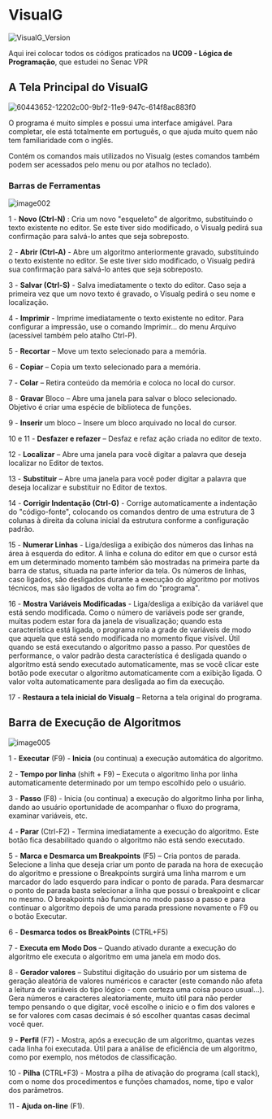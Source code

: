 # VisualG
![VisualG_Version](https://img.shields.io/badge/VisualG-3.0-orange.svg)

Aqui irei colocar todos os códigos praticados na **UC09 - Lógica de Programação**, que estudei no Senac VPR 

## A Tela Principal do VisualG
![60443652-12202c00-9bf2-11e9-947c-614f8ac883f0](https://user-images.githubusercontent.com/52283944/60517445-16158200-9cb6-11e9-9afe-11c1a4e8c06c.png)

O programa é muito simples e possui uma interface amigável. Para completar, ele está totalmente em português, o que ajuda muito quem não tem familiaridade com o inglês.

Contém os comandos mais utilizados no Visualg (estes comandos também podem ser acessados pelo menu ou por atalhos no teclado).

### Barras de Ferramentas
![image002](https://user-images.githubusercontent.com/52283944/60590976-bbdaf680-9d73-11e9-9fe2-27bc66051409.gif)

1 - **Novo (Ctrl-N)** : Cria um novo "esqueleto" de algoritmo, substituindo o texto existente no editor. Se este tiver sido modificado, o Visualg pedirá sua confirmação para salvá-lo antes que seja sobreposto.

2 - **Abrir (Ctrl-A)** - Abre um algoritmo anteriormente gravado, substituindo o texto existente no editor. Se este tiver sido modificado, o Visualg pedirá sua confirmação para salvá-lo antes que seja sobreposto.

3 - **Salvar (Ctrl-S)** - Salva imediatamente o texto do editor. Caso seja a primeira vez que um novo texto é gravado, o Visualg pedirá o seu nome e localização.

4 - **Imprimir** - Imprime imediatamente o texto existente no editor. Para configurar a impressão, use o comando Imprimir... do menu Arquivo (acessível também pelo atalho Ctrl-P).

5 - **Recortar** – Move um texto selecionado para a memória.

6 - **Copiar** – Copia um texto selecionado para a memória.

7 - **Colar** – Retira conteúdo da memória e coloca no local do cursor.

8 - **Gravar** Bloco – Abre uma janela para salvar o bloco selecionado. Objetivo é criar uma espécie de biblioteca de funções.

9 - **Inserir** um bloco – Insere um bloco arquivado no local do cursor.

10 e 11 - **Desfazer e refazer** – Desfaz e refaz ação criada no editor de texto.

12 - **Localizar** – Abre uma janela para você digitar a palavra que deseja localizar no Editor de textos.

13 - **Substituir** – Abre uma janela para você poder digitar a palavra que deseja localizar e substituir no Editor de textos.

14 - **Corrigir Indentação (Ctrl-G)** - Corrige automaticamente a indentação do "código-fonte", colocando os comandos dentro de uma estrutura de 3 colunas à direita da coluna inicial da estrutura conforme a configuração padrão.

15 - **Numerar Linhas** - Liga/desliga a exibição dos números das linhas na área à esquerda do editor. A linha e coluna do editor em que o cursor está em um determinado momento também são mostradas na primeira parte da barra de status, situada na parte inferior da tela. Os números de linhas, caso ligados, são desligados durante a execução do algoritmo por motivos técnicos, mas são ligados de volta ao fim do "programa".

16 - **Mostra Variáveis Modificadas** - Liga/desliga a exibição da variável que está sendo modificada. Como o número de variáveis pode ser grande, muitas podem estar fora da janela de visualização; quando esta característica está ligada, o programa rola a grade de variáveis de modo que aquela que está sendo modificada no momento fique visível. Útil quando se está executando o algoritmo passo a passo. Por questões de performance, o valor padrão desta característica é desligada quando o algoritmo está sendo executado automaticamente, mas se você clicar este botão pode executar o algoritmo automaticamente com a exibição ligada. O valor volta automaticamente para desligada ao fim da execução.

17 - **Restaura a tela inicial do Visualg** – Retorna a tela original do programa.

## Barra de Execução de Algoritmos

![image005](https://user-images.githubusercontent.com/52283944/60671918-92d96500-9e4a-11e9-89be-ae13ff294218.jpg)

1 - **Executar** (F9) - **Inicia** (ou continua) a execução automática do algoritmo.

2 - **Tempo por linha** (shift + F9) – Executa o algoritmo linha por linha automaticamente determinado por um tempo escolhido pelo o usuário.

3 - **Passo** (F8) - Inicia (ou continua) a execução do algoritmo linha por linha, dando ao usuário oportunidade de acompanhar o fluxo do programa, examinar variáveis, etc.

4 - **Parar** (Ctrl-F2) - Termina imediatamente a execução do algoritmo. Este botão fica desabilitado quando o algoritmo não está sendo executado.

5 - **Marca e Desmarca um Breakpoints** (F5) – Cria pontos de parada. Selecione a linha que deseja criar um ponto de parada na hora de execução do algoritmo e pressione o Breakpoints surgirá uma linha marrom e um marcador do lado esquerdo para indicar o ponto de parada. Para desmarcar o ponto de parada basta selecionar a linha que possui o breakpoint e clicar no mesmo. O breakpoints não funciona no modo passo a passo e para continuar o algoritmo depois de uma parada pressione novamente o F9 ou o botão Executar.

6 - **Desmarca todos os BreakPoints** (CTRL+F5)

7 - **Executa em Modo Dos** – Quando ativado durante a execução do algoritmo ele executa o algoritmo em uma janela em modo dos.

8 - **Gerador valores** – Substitui digitação do usuário por um sistema de geração aleatória de valores numéricos e caracter (este comando não afeta a leitura de variáveis do tipo lógico - com certeza uma coisa pouco usual...). Gera números e caracteres aleatoriamente, muito útil para não perder tempo pensando o que digitar, você escolhe o inicio e o fim dos valores e se for valores com casas decimais é só escolher quantas casas decimal você quer.

9 - **Perfil** (F7) - Mostra, após a execução de um algoritmo, quantas vezes cada linha foi executada. Útil para a análise de eficiência de um algoritmo, como por exemplo, nos métodos de classificação.

10 - **Pilha** (CTRL+F3) - Mostra a pilha de ativação do programa (call stack), com o nome dos procedimentos e funções chamados, nome, tipo e valor dos parâmetros.

11 - __Ajuda on-line__ (F1).